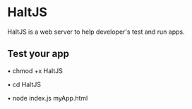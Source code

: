 # HaltJS
HaltJS is a web server to help developer's test and run apps.

## Test your app
• chmod +x HaltJS

• cd HaltJS

• node index.js myApp.html
